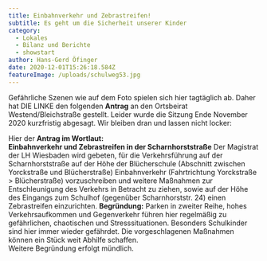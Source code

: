 ```yaml
---
title: Einbahnverkehr und Zebrastreifen!
subtitle: Es geht um die Sicherheit unserer Kinder
category:
  - Lokales
  - Bilanz und Berichte
  - showstart
author: Hans-Gerd Öfinger
date: 2020-12-01T15:26:18.584Z
featureImage: /uploads/schulweg53.jpg
---
```

Gefährliche Szenen wie auf dem Foto spielen sich hier tagtäglich ab. Daher hat DIE LINKE den folgenden **Antrag** an den Ortsbeirat Westend/Bleichstraße gestellt. Leider wurde die Sitzung Ende November 2020 kurzfristig abgesagt.  Wir bleiben dran und lassen nicht locker:

Hier der **Antrag im Wortlaut:**\
**Einbahnverkehr und Zebrastreifen in der Scharnhorststraße**
Der Magistrat der LH Wiesbaden wird gebeten,
für die Verkehrsführung auf der Scharnhorststraße auf der Höhe der Blücherschule (Abschnitt zwischen Yorckstraße und Blücherstraße) Einbahnverkehr (Fahrtrichtung Yorckstraße > Blücherstraße) vorzuschreiben und weitere Maßnahmen zur Entschleunigung des Verkehrs in Betracht zu ziehen, sowie auf der Höhe des Eingangs zum Schulhof (gegenüber Scharnhorststr. 24) einen Zebrastreifen einzurichten.
**Begründung:** Parken in zweiter Reihe, hohes Verkehrsaufkommen und Gegenverkehr führen hier regelmäßig zu gefährlichen, chaotischen und Stresssituationen. Besonders Schulkinder sind hier immer wieder gefährdet. Die vorgeschlagenen Maßnahmen können ein Stück weit Abhilfe schaffen.\
Weitere Begründung erfolgt mündlich.